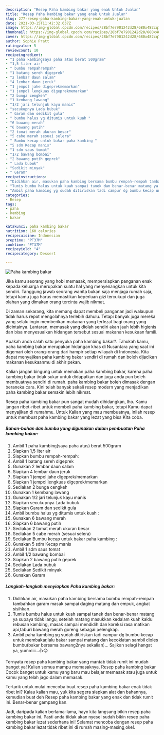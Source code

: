 ```yaml
---
description: "Resep Paha kambing bakar yang enak Untuk Jualan"
title: "Resep Paha kambing bakar yang enak Untuk Jualan"
slug: 277-resep-paha-kambing-bakar-yang-enak-untuk-jualan
date: 2021-03-15T11:42:32.637Z
image: https://img-global.cpcdn.com/recipes/28bf7e7901242d28/680x482cq70/paha-kambing-bakar-foto-resep-utama.jpg
thumbnail: https://img-global.cpcdn.com/recipes/28bf7e7901242d28/680x482cq70/paha-kambing-bakar-foto-resep-utama.jpg
cover: https://img-global.cpcdn.com/recipes/28bf7e7901242d28/680x482cq70/paha-kambing-bakar-foto-resep-utama.jpg
author: Sophie Pratt
ratingvalue: 5
reviewcount: 10
recipeingredient:
- "1 paha kambingsaya paha atas berat 500gram"
- "1,5 liter air"
- " bumbu rempahrempah"
- "1 batang sereh digeprek"
- "2 lembar daun salam"
- "4 lembar daun jeruk"
- "1 jempol jahe digeprekmemarkan"
- "1 jempol lengkuas digeprekmemarkan"
- "2 bunga cengkeh"
- "1 kembang lawang"
- "1/2 jari telunjuk kayu manis"
- "secukupnya Lada bubuk"
- " Garam dan sedikit gula"
- " bumbu halus yg ditumis untuk kuah "
- "6 bawang merah"
- "6 bawang putih"
- "2 tomat merah ukuran besar"
- "5 cabe merah sesuai selera"
- " Bumbu kecap untuk bakar paha kambing "
- "5 sdm Kecap manis"
- "1 sdm saus tomat"
- "1/2 bawang bombai"
- "2 bawang putih geprek"
- " Lada bubuk"
- "Sedikit minyak"
- " Garam"
recipeinstructions:
- "Didihkan air, masukan paha kambing bersama bumbu rempah-rempah tambahkan garam masak sampai daging matang dan empuk, angkat sisihkan."
- "Tumis bumbu halus untuk kuah sampai tanek dan benar-benar matang ya supaya tidak langu, setelah matang masukkan kedalam kuah kaldu rebusan kambing, masak sampai mendidih dan koreksi rasa matikan api,taburi bawang merah goreng sebagai pelengkap."
- "Ambil paha kambing yg sudah ditiriskan tadi campur dg bumbu kecap untuk membakar,lalu bakar sampai matang dan kecoklatan sambil dioles bumbu(bakar bersama bawang2nya sekalian)... Sajikan selagi hangat ya, yummiii...👍😊"
categories:
- Resep
tags:
- paha
- kambing
- bakar

katakunci: paha kambing bakar 
nutrition: 160 calories
recipecuisine: Indonesian
preptime: "PT37M"
cooktime: "PT37M"
recipeyield: "4"
recipecategory: Dessert

---
```



![Paha kambing bakar](https://img-global.cpcdn.com/recipes/28bf7e7901242d28/680x482cq70/paha-kambing-bakar-foto-resep-utama.jpg)

Jika kamu seorang yang hobi memasak, mempersiapkan panganan enak kepada keluarga merupakan suatu hal yang menyenangkan untuk kita sendiri. Tanggung jawab seorang  wanita bukan saja menjaga rumah saja, tetapi kamu juga harus memastikan keperluan gizi tercukupi dan juga olahan yang dimakan orang tercinta wajib nikmat.

Di zaman  sekarang, kita memang dapat membeli panganan jadi walaupun tidak harus repot mengolahnya terlebih dahulu. Tetapi banyak juga mereka yang selalu ingin memberikan makanan yang terlezat bagi orang yang dicintainya. Lantaran, memasak yang diolah sendiri akan jauh lebih higienis dan bisa menyesuaikan hidangan tersebut sesuai makanan kesukaan famili. 



Apakah anda salah satu penyuka paha kambing bakar?. Tahukah kamu, paha kambing bakar merupakan hidangan khas di Nusantara yang saat ini digemari oleh orang-orang dari hampir setiap wilayah di Indonesia. Kita dapat menyajikan paha kambing bakar sendiri di rumah dan boleh dijadikan makanan kesukaanmu di akhir pekan.

Kalian jangan bingung untuk memakan paha kambing bakar, karena paha kambing bakar tidak sukar untuk didapatkan dan juga anda pun boleh membuatnya sendiri di rumah. paha kambing bakar boleh dimasak dengan beraneka cara. Kini telah banyak sekali resep modern yang menjadikan paha kambing bakar semakin lebih nikmat.

Resep paha kambing bakar pun sangat mudah dihidangkan, lho. Kamu jangan ribet-ribet untuk membeli paha kambing bakar, tetapi Kamu dapat menyajikan di rumahmu. Untuk Kalian yang mau membuatnya, inilah resep untuk membuat paha kambing bakar yang lezat yang bisa Kita coba.

<!--inarticleads1-->

##### Bahan-bahan dan bumbu yang digunakan dalam pembuatan Paha kambing bakar:

1. Ambil 1 paha kambing(saya paha atas) berat 500gram
1. Siapkan 1,5 liter air
1. Siapkan  bumbu rempah-rempah:
1. Ambil 1 batang sereh digeprek
1. Gunakan 2 lembar daun salam
1. Siapkan 4 lembar daun jeruk
1. Siapkan 1 jempol jahe digeprek/memarkan
1. Siapkan 1 jempol lengkuas digeprek/memarkan
1. Sediakan 2 bunga cengkeh
1. Gunakan 1 kembang lawang
1. Gunakan 1/2 jari telunjuk kayu manis
1. Siapkan secukupnya Lada bubuk
1. Siapkan  Garam dan sedikit gula
1. Ambil  bumbu halus yg ditumis untuk kuah :
1. Gunakan 6 bawang merah
1. Siapkan 6 bawang putih
1. Sediakan 2 tomat merah ukuran besar
1. Sediakan 5 cabe merah (sesuai selera)
1. Sediakan  Bumbu kecap untuk bakar paha kambing :
1. Gunakan 5 sdm Kecap manis
1. Ambil 1 sdm saus tomat
1. Ambil 1/2 bawang bombai
1. Siapkan 2 bawang putih geprek
1. Sediakan  Lada bubuk
1. Sediakan Sedikit minyak
1. Gunakan  Garam




<!--inarticleads2-->

##### Langkah-langkah menyiapkan Paha kambing bakar:

1. Didihkan air, masukan paha kambing bersama bumbu rempah-rempah tambahkan garam masak sampai daging matang dan empuk, angkat sisihkan.
1. Tumis bumbu halus untuk kuah sampai tanek dan benar-benar matang ya supaya tidak langu, setelah matang masukkan kedalam kuah kaldu rebusan kambing, masak sampai mendidih dan koreksi rasa matikan api,taburi bawang merah goreng sebagai pelengkap.
1. Ambil paha kambing yg sudah ditiriskan tadi campur dg bumbu kecap untuk membakar,lalu bakar sampai matang dan kecoklatan sambil dioles bumbu(bakar bersama bawang2nya sekalian)... Sajikan selagi hangat ya, yummiii...👍😊




Ternyata resep paha kambing bakar yang mantab tidak rumit ini mudah banget ya! Kalian semua mampu memasaknya. Resep paha kambing bakar Cocok banget untuk kamu yang baru mau belajar memasak atau juga untuk kamu yang telah jago dalam memasak.

Tertarik untuk mulai mencoba buat resep paha kambing bakar enak tidak ribet ini? Kalau kalian mau, yuk kita segera siapkan alat dan bahannya, kemudian buat deh Resep paha kambing bakar yang enak dan tidak rumit ini. Benar-benar gampang kan. 

Jadi, daripada kalian berlama-lama, hayo kita langsung bikin resep paha kambing bakar ini. Pasti anda tiidak akan nyesel sudah bikin resep paha kambing bakar lezat sederhana ini! Selamat mencoba dengan resep paha kambing bakar lezat tidak ribet ini di rumah masing-masing,oke!.

